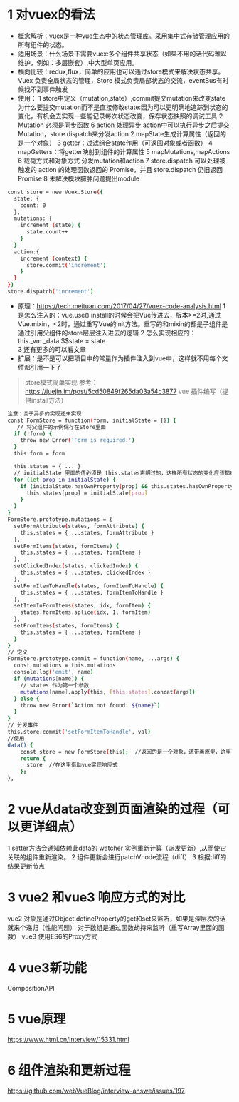 # 1 对vuex的看法
- 概念解析：vuex是一种vue生态中的状态管理库。采用集中式存储管理应用的所有组件的状态。
- 适用场景：什么场景下需要vuex:多个组件共享状态（如果不用的话代码难以维护，例如：多层嵌套）,中大型单页应用。
- 横向比较：redux,flux，简单的应用也可以通过store模式来解决状态共享。Vuex 负责全局状态的管理，Store 模式负责局部状态的交流，eventBus有时候找不到事件触发
- 使用：
  1 store中定义（mutation,state）,commit提交mutation来改变state
  为什么要提交mutation而不是直接修改state:因为可以更明确地追踪到状态的变化，有机会去实现一些能记录每次状态改变，保存状态快照的调试工具
  2 Mutation 必须是同步函数
  6 action 处理异步 action中可以执行异步之后提交Mutation，store.dispatch来分发action 
  2 mapState生成计算属性（返回的是一个对象）
  3 getter：过滤组合state作用（可返回对象或者函数）
  4 mapGetters：将getter映射到组件的计算属性
  5 mapMutations,mapActions
  6 载荷方式和对象方式 分发mutation和action
  7 store.dispatch 可以处理被触发的 action 的处理函数返回的 Promise，并且 store.dispatch 仍旧返回 Promise
  8 未解决模块臃肿问题提出module
```bash
const store = new Vuex.Store({
  state: {
    count: 0
  },
  mutations: {
    increment (state) {
      state.count++
    }
  }
  action:{
    increment (context) {
      store.commit('increment')
    }
  }
})
store.dispatch('increment')
```
- 原理：https://tech.meituan.com/2017/04/27/vuex-code-analysis.html
  1 是怎么注入的：vue.use()  install的时候会把Vue传进去，版本>=2时,通过Vue.mixin，<2时，通过重写Vue的init方法。重写的和mixin的都是子组件是通过引用父组件的store层层注入进去的逻辑
  2 怎么实现相应的：this._vm._data.$$state = state  
  3 还有更多的可以看文章
- 扩展：是不是可以把项目中的常量作为插件注入到vue中，这样就不用每个文件都引用一下了
> store模式简单实现 
> 参考：https://juejin.im/post/5cd50849f265da03a54c3877
> vue 插件编写（提供install方法）
```bash
注意：关于异步的实现还未实现
const FormStore = function(form, initialState = {}) {
   // 将父组件的示例保存在Store里面
  if (!form) {
    throw new Error('Form is required.')
  }
  this.form = form

  this.states = { ... }
  // initialState 里面的值必须是 this.states声明过的，这样所有状态的变化应该都在store里面可以查找，并由store控制
  for (let prop in initialState) {
    if (initialState.hasOwnProperty(prop) && this.states.hasOwnProperty(prop)) {
      this.states[prop] = initialState[prop]
    }
  }
}
FormStore.prototype.mutations = {
  setFormAttribute(states, formAttribute) {
    this.states = { ...states, formAttribute }
  },
  setFormItems(states, formItems) {
    this.states = { ...states, formItems }
  },
  setClickedIndex(states, clickedIndex) {
    this.states = { ...states, clickedIndex }
  },
  setFormItemToHandle(states, formItemToHandle) {
    this.states = { ...states, formItemToHandle }
  },
  setItemInFormItems(states, idx, formItem) {
    states.formItems.splice(idx, 1, formItem)
  },
  setFromItems(states, formItems) {
    this.states = { ...states, formItems }
  }
}
// 定义
FormStore.prototype.commit = function(name, ...args) {
  const mutations = this.mutations
  console.log('emit', name)
  if (mutations[name]) {
    // states 作为第一个参数
    mutations[name].apply(this, [this.states].concat(args))
  } else {
    throw new Error(`Action not found: ${name}`)
  }
}
// 分发事件
this.store.commit('setFormItemToHandle', val)
//使用
data() {
    const store = new FormStore(this);  //返回的是一个对象，还带着原型，这里面还是很有意思的啊
    return {
      store  //在这里借助vue实现响应式
    };
},
```
# 2 vue从data改变到页面渲染的过程（可以更详细点）
1 setter方法会通知依赖此data的 watcher 实例重新计算（派发更新）,从而使它关联的组件重新渲染。
2 组件更新会进行patchVnode流程（diff）
3 根据diff的结果更新节点
# 3 vue2 和vue3 响应方式的对比
vue2 对象是通过Object.defineProperty的get和set来监听，如果是深层次的话就来个递归（性能问题）
     对于数组是通过函数劫持来监听（重写Array里面的函数）
vue3 使用ES6的Proxy方式
# 4 vue3新功能
CompositionAPI
# 5 vue原理
https://www.html.cn/interview/15331.html
# 6  组件渲染和更新过程
https://github.com/webVueBlog/interview-answe/issues/197